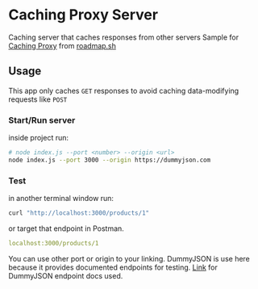 # Caching Proxy Server
Caching server that caches responses from other servers
Sample for [Caching Proxy](https://roadmap.sh/projects/caching-server) from [roadmap.sh](https://roadmap.sh/)

## Usage
This app only caches `GET` responses to avoid caching data-modifying requests like `POST`

### Start/Run server
inside project run:
```bash
# node index.js --port <number> --origin <url>
node index.js --port 3000 --origin https://dummyjson.com
```

### Test
in another terminal window run:
```bash
curl "http://localhost:3000/products/1"
```

or target that endpoint in Postman.
```yaml
localhost:3000/products/1
```

You can use other port or origin to your linking.
DummyJSON is use here because it provides documented endpoints for testing.
[Link](https://dummyjson.com/docs/products#products-all) for DummyJSON endpoint docs used.